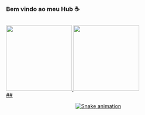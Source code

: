 ### Bem vindo ao meu Hub ☕
##
<div>
  <a href="https://github.com/LeoLBS">
  <img height= "180em" src= "https://github-readme-stats.vercel.app/api?username=LeoLBS&show_icons=true&count_private=true&theme=gruvbox_light"/>
  <img height= "180em" src= "https://github-readme-stats.vercel.app/api/top-langs/?username=LeoLBS&layout=compact&theme=gruvbox_light"/>
</div>
  ##
  <div align="center">

  ![Snake animation](https://github.com/LeoLBS/LeoLBS/blob/output/github-contribution-grid-snake.svg)
  
</div>

